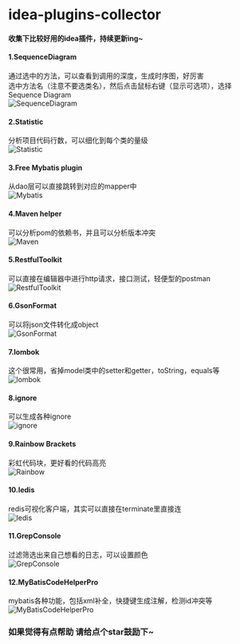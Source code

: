 # idea-plugins-collector
#### 收集下比较好用的idea插件，持续更新ing~
#### 1.SequenceDiagram
通过选中的方法，可以查看到调用的深度，生成时序图，好厉害  
选中方法名（注意不要选类名），然后点击鼠标右键（显示可选项），选择Sequence Diagram  
![SequenceDiagram](https://upload-images.jianshu.io/upload_images/7698901-76c0d184df7e88cf.gif?imageMogr2/auto-orient/strip|imageView2/2/w/600/format/webp)
#### 2.Statistic
分析项目代码行数，可以细化到每个类的量级  
![Statistic](https://images2018.cnblogs.com/blog/1337265/201804/1337265-20180408120409207-2131499915.png)  
#### 3.Free Mybatis plugin
从dao层可以直接跳转到对应的mapper中  
![Mybatis](https://img2018.cnblogs.com/common/1885483/201912/1885483-20191221143524020-890822477.png)  
#### 4.Maven helper
可以分析pom的依赖书，并且可以分析版本冲突  
![Maven](https://image-static.segmentfault.com/142/399/1423993101-5c24cb626c619_articlex)  
#### 5.RestfulToolkit
可以直接在编辑器中进行http请求，接口测试，轻便型的postman  
![RestfulToolkit](https://plugins.jetbrains.com/files/10292/screenshot_17679.png)  
#### 6.GsonFormat
可以将json文件转化成object  
![GsonFormat](https://plugins.jetbrains.com/files/7654/screenshot_15729.png)  
#### 7.lombok
这个很常用，省掉model类中的setter和getter，toString，equals等  
![lombok](https://upload-images.jianshu.io/upload_images/12741791-f91ce70786a1d1c0.png?imageMogr2/auto-orient/strip|imageView2/2/w/558/format/webp)
#### 8.ignore
可以生成各种ignore  
![ignore](https://github.com/baibisen/idea-plugins-collector/tree/master/pic/ignore.png)  
#### 9.Rainbow Brackets
彩虹代码块，更好看的代码高亮  
![Rainbow](https://github.com/baibisen/idea-plugins-collector/tree/master/pic/Rainbow.webp)  
#### 10.Iedis
redis可视化客户端，其实可以直接在terminate里直接连  
![Iedis](https://github.com/baibisen/idea-plugins-collector/tree/master/pic/Iedis.png)  
#### 11.GrepConsole
过滤筛选出来自己想看的日志，可以设置颜色  
![GrepConsole](https://github.com/baibisen/idea-plugins-collector/tree/master/pic/GrepConsole.png)  
#### 12.MyBatisCodeHelperPro
mybatis各种功能，包括xml补全，快捷键生成注解，检测id冲突等  
![MyBatisCodeHelperPro](https://github.com/baibisen/idea-plugins-collector/tree/master/pic/MyBatisCodeHelperPro.gif)  

### 如果觉得有点帮助 请给点个star鼓励下~
